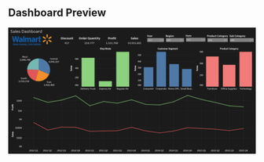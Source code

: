 ## Dashboard Preview

![alt text](https://github.com/athulyesudas/Edubridge-Data-Analytics/blob/main/Projects/Walmart%20Retail%20Dashboard/Screenshot/scnsht.png?raw=true)

